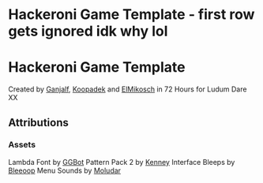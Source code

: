 # Hackeroni Game Template - first row gets ignored idk why lol

# Hackeroni Game Template

Created by [Ganjalf](https://ldjam.com/users/ganjalf), [Koopadek](https://ldjam.com/users/koopadek) and [ElMikosch](https://ldjam.com/users/elmikosch) in 72 Hours for Ludum Dare XX

## Attributions

### Assets

Lambda Font by [GGBot](https://www.dafont.com/lambda.font)
Pattern Pack 2 by [Kenney](https://kenney.nl/assets/pattern-pack-2)
Interface Bleeps by [Bleeoop](https://bleeoop.itch.io/interface-bleeps)
Menu Sounds by [Moludar](https://moludar.itch.io/menu-sounds-archive)
